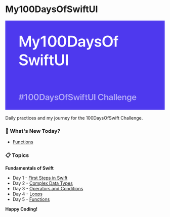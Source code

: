 # My100DaysOfSwiftUI

![Backdrop](https://github.com/BuckyBoy6399/My100DaysOfSwiftUI/blob/master/My100DaysOfSwiftUI.jpg)

Daily practices and my journey for the 100DaysOfSwift Challenge.

### :pushpin: What's New Today?

- [Functions](https://github.com/BuckyBoy6399/My100DaysOfSwiftUI/blob/master/Day5.md)

### :clipboard: Topics

**Fundamentals of Swift**

- Day 1 - [First Steps in Swift](https://github.com/BuckyBoy6399/My100DaysOfSwiftUI/blob/master/Day1.md)
- Day 2 - [Complex Data Types](https://github.com/BuckyBoy6399/My100DaysOfSwiftUI/blob/master/Day2.md)
- Day 3 - [Operators and Conditions](https://github.com/BuckyBoy6399/My100DaysOfSwiftUI/blob/master/Day3.md)
- Day 4 - [Loops](https://github.com/BuckyBoy6399/My100DaysOfSwiftUI/blob/master/Day4.md)
- Day 5 - [Functions](https://github.com/BuckyBoy6399/My100DaysOfSwiftUI/blob/master/Day5.md)





**Happy Coding!**
